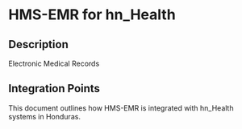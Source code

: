 # HMS-EMR for hn_Health

## Description

Electronic Medical Records

## Integration Points

This document outlines how HMS-EMR is integrated with hn_Health systems in Honduras.
